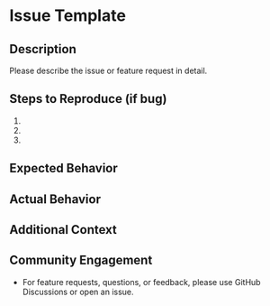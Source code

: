 # Issue Template

## Description

Please describe the issue or feature request in detail.

## Steps to Reproduce (if bug)

1.
2.
3.

## Expected Behavior

## Actual Behavior

## Additional Context

## Community Engagement
- For feature requests, questions, or feedback, please use GitHub Discussions or open an issue.
